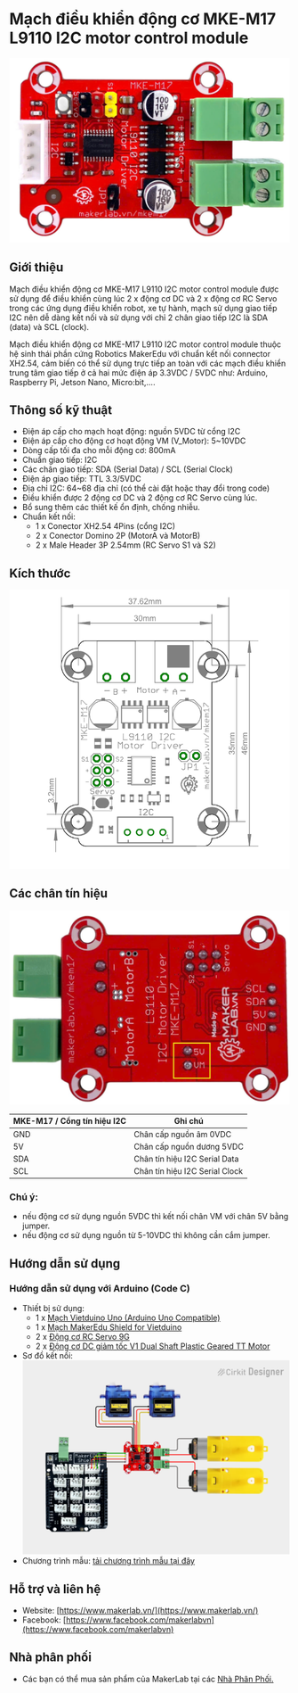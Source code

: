 # Mạch điều khiển động cơ MKE-M17 L9110 I2C motor control module

![](/image/MKE_M17_1.jpg)

## Giới thiệu

Mạch điều khiển động cơ MKE-M17 L9110 I2C motor control module được sử dụng để điều khiển cùng lúc 2 x động cơ DC và 2 x động cơ RC Servo trong các ứng dụng điều khiển robot, xe tự hành, mạch sử dụng giao tiếp I2C nên dễ dàng kết nối và sử dụng với chỉ 2 chân giao tiếp I2C là SDA (data) và SCL (clock).

Mạch điều khiển động cơ MKE-M17 L9110 I2C motor control module thuộc hệ sinh thái phần cứng Robotics MakerEdu với chuẩn kết nối connector XH2.54, cảm biến có thể sử dụng trực tiếp an toàn với các mạch điều khiển trung tâm giao tiếp ở cả hai mức điện áp 3.3VDC / 5VDC như: Arduino, Raspberry Pi, Jetson Nano, Micro:bit,....

## Thông số kỹ thuật

- Điện áp cấp cho mạch hoạt động: nguồn 5VDC từ cổng I2C
- Điện áp cấp cho động cơ hoạt động VM (V_Motor): 5~10VDC
- Dòng cấp tối đa cho mỗi động cơ: 800mA
- Chuẩn giao tiếp: I2C
- Các chân giao tiếp: SDA (Serial Data) / SCL (Serial Clock)
- Điện áp giao tiếp: TTL 3.3/5VDC
- Địa chỉ I2C: 64~68 địa chỉ (có thể cài đặt hoặc thay đổi trong code)
- Điều khiển được 2 động cơ DC và 2 động cơ RC Servo cùng lúc.
- Bổ sung thêm các thiết kế ổn định, chống nhiễu.
- Chuẩn kết nối:
  - 1 x Conector XH2.54 4Pins (cổng I2C)
  - 2 x Conector Domino 2P (MotorA và MotorB)
  - 2 x Male Header 3P 2.54mm (RC Servo S1 và S2)

## Kích thước

![](/image/MKE_M17_2.png)

## Các chân tín hiệu

![](/image/MKE_M17_3.jpg)
<table><thead>
  <tr>
    <th>MKE-M17 / Cổng tín hiệu I2C</th>
    <th>Ghi chú</th>
  </tr></thead>
<tbody>
  <tr>
    <td>GND</td>
    <td>Chân cấp nguồn âm 0VDC</td>
  </tr>
  <tr>
    <td>5V</td>
    <td>Chân cấp nguồn dương 5VDC</td>
  </tr>
  <tr>
    <td>SDA</td>
    <td>Chân tín hiệu I2C Serial Data</td>
  </tr>
  <tr>
    <td>SCL</td>
    <td>Chân tín hiệu I2C Serial Clock</td>
  </tr>
</tbody>
</table>

### Chú ý:
  - nếu động cơ sử dụng nguồn 5VDC thì kết nối chân VM với chân 5V bằng jumper.
  - nếu động cơ sử dụng nguồn từ 5-10VDC thì không cần cắm jumper.

## Hướng dẫn sử dụng

### Hướng dẫn sử dụng với Arduino (Code C)
- Thiết bị sử dụng:
  - 1 x [Mạch Vietduino Uno (Arduino Uno Compatible)](https://www.makerlab.vn/vuno)
  - 1 x [Mạch MakerEdu Shield for Vietduino](https://hshop.vn/arduino-makeredu-shield)
  - 2 x [Động cơ RC Servo 9G](https://hshop.vn/dong-co-rc-servo-9g)
  - 2 x [Động cơ DC giảm tốc V1 Dual Shaft Plastic Geared TT Motor](https://hshop.vn/dong-co-dc-giam-toc-v1-dual-shaft-plastic-geared-tt-motor)
- Sơ đồ kết nối:
  ![](/image/circuit_image.png)
- Chương trình mẫu: [tải chương trình mẫu tại đây](/arduino)

<!-- ### Hướng dẫn lập trình với mBlock (kéo thả khối)
- Thiết bị sử dụng:
- Sơ đồ kết nối:
- Chương trình mẫu:

### Hướng dẫn lập trình với Micro:bit (kéo thả khối)
- Thiết bị sử dụng:
- Sơ đồ kết nối:
- Chương trình mẫu: -->

## Hỗ trợ và liên hệ

- Website: [https://www.makerlab.vn/](https://www.makerlab.vn/)
- Facebook: [https://www.facebook.com/makerlabvn](https://www.facebook.com/makerlabvn) 

## Nhà phân phối

- Các bạn có thể mua sản phẩm của MakerLab tại các [Nhà Phân Phối.](https://www.makerlab.vn/distributor/)
